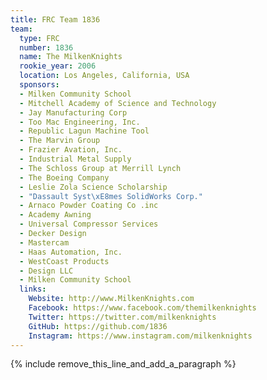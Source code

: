 ```yaml
---
title: FRC Team 1836
team:
  type: FRC
  number: 1836
  name: The MilkenKnights
  rookie_year: 2006
  location: Los Angeles, California, USA
  sponsors:
  - Milken Community School
  - Mitchell Academy of Science and Technology
  - Jay Manufacturing Corp
  - Too Mac Engineering, Inc.
  - Republic Lagun Machine Tool
  - The Marvin Group
  - Frazier Avation, Inc.
  - Industrial Metal Supply
  - The Schloss Group at Merrill Lynch
  - The Boeing Company
  - Leslie Zola Science Scholarship
  - "Dassault Syst\xE8mes SolidWorks Corp."
  - Arnaco Powder Coating Co .inc
  - Academy Awning
  - Universal Compressor Services
  - Decker Design
  - Mastercam
  - Haas Automation, Inc.
  - WestCoast Products
  - Design LLC
  - Milken Community School
  links:
    Website: http://www.MilkenKnights.com
    Facebook: https://www.facebook.com/themilkenknights
    Twitter: https://twitter.com/milkenknights
    GitHub: https://github.com/1836
    Instagram: https://www.instagram.com/milkenknights
---
```


{% include remove_this_line_and_add_a_paragraph %}